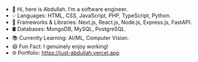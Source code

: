 - 👋 Hi, here is Abdullah. I’m a software engineer.
- 💡 Languages: HTML, CSS, JavaScript, PHP, TypeScript, Python.
- 🚀 Frameworks & Libraries: Next.js, React.js, Node.js, Express.js, FastAPI.
- 🛢️ Databases: MongoDB, MySQL, PostgreSQL.
- 📚 Currently Learning: AI/ML, Computer Vision.
- 😄 Fun Fact: I genuinely enjoy working!
- 🌐 Portfolio: https://just-abdullah.vercel.app
